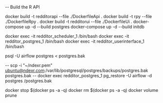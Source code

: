 -- Build the R API

docker build -t redditorapi --file ./DockerfileApi .
docker build -t rpy --file ./DockerfileRpy .
docker build -t redditorui --file ./DockerfileUi .
docker-compose up -d --build postgres
docker-compose up -d --build initdb


docker exec -it  redditor_scheduler_1  /bin/bash
docker exec -it  redditor_postgres_1  /bin/bash
docker exec -it  redditor_userinterface_1  /bin/bash


psql -U airflow postgres < postgres.bak

-- scp -i "~/ndexr.pem" ubuntu@ndexr.com:/var/lib/postgresql/postgres/backups/postgres.bak postgres.bak
-- docker exec redditor_postgres_1 pg_restore -U airflow -d postgres /postgres.bak




docker stop $(docker ps -a -q)
docker rm $(docker ps -a -q)
docker volume prune
